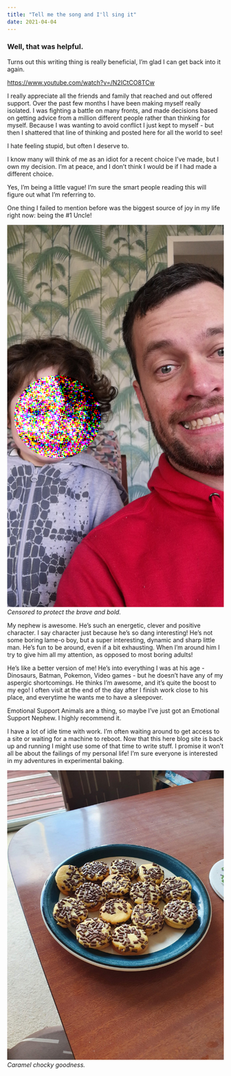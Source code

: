 ```yaml
---
title: "Tell me the song and I'll sing it"
date: 2021-04-04
---
```


### Well, that was helpful.

Turns out this writing thing is really beneficial, I’m glad I can get back into it again.

https://www.youtube.com/watch?v=/N2ICtCO8TCw

I really appreciate all the friends and family that reached and out offered support. Over the past few months I have been making myself really isolated. I was fighting a battle on many fronts, and made decisions based on getting advice from a million different people rather than thinking for myself. Because I was wanting to avoid conflict I just kept to myself - but then I shattered that line of thinking and posted here for all the world to see!

I hate feeling stupid, but often I deserve to.

I know many will think of me as an idiot for a recent choice I’ve made, but I own my decision. I’m at peace, and I don’t think I would be if I had made a different choice.

Yes, I’m being a little vague! I’m sure the smart people reading this will figure out what I’m referring to.

One thing I failed to mention before was the biggest source of joy in my life right now: being the #1 Uncle!

![My Dad.](../../assets/images/blog/uncle.jpg)
_Censored to protect the brave and bold._

My nephew is awesome. He’s such an energetic, clever and positive character. I say character just because he’s so dang interesting! He’s not some boring lame-o boy, but a super interesting, dynamic and sharp little man. He’s fun to be around, even if a bit exhausting. When I’m around him I try to give him all my attention, as opposed to most boring adults!

He’s like a better version of me! He’s into everything I was at his age - Dinosaurs, Batman, Pokemon, Video games - but he doesn’t have any of my aspergic shortcomings. He thinks I’m awesome, and it’s quite the boost to my ego! I often visit at the end of the day after I finish work close to his place, and everytime he wants me to have a sleepover.

Emotional Support Animals are a thing, so maybe I’ve just got an Emotional Support Nephew. I highly recommend it.

I have a lot of idle time with work. I’m often waiting around to get access to a site or waiting for a machine to reboot. Now that this here blog site is back up and running I might use some of that time to write stuff. I promise it won’t all be about the failings of my personal life! I’m sure everyone is interested in my adventures in experimental baking.

![My Dad.](../../assets/images/blog/chocy.jpg)
_Caramel chocky goodness._
